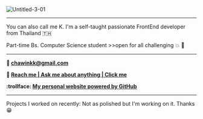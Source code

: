 ![Untitled-3-01](https://user-images.githubusercontent.com/71195292/167269942-851d05bf-8691-4890-9196-7a3afab2a03c.png)

-----

You can also call me K. I'm a self-taught passionate FrontEnd developer from Thailand :thailand:

Part-time Bs. Computer Science student >>open for all challenging 💥 🌈

-----

**:email: chawinkk@gmail.com**  

**:speech_balloon: [Reach me | Ask me about anything | Click me](chawinkk@gmail.com)**

**:trollface: [My personal website powered by GitHub](https://chawinkk.github.io/chawin.github.oi/)**

-----

Projects I worked on recently: Not as polished but I'm working on it. Thanks 😁
